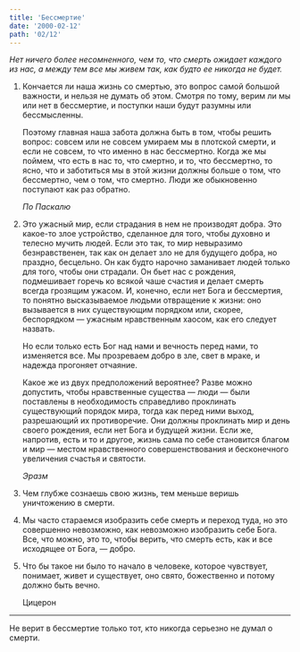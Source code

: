 ```yaml
---
title: 'Бессмертие'
date: '2000-02-12'
path: '02/12'
---
```


*Нет ничего более несомненного, чем то, что смерть ожидает каждого из нас, а между тем все мы живем так, как будто ее никогда не будет.*

1.
    Кончается ли наша жизнь со смертью, это вопрос самой большой важности, и нельзя не думать об этом. Смотря по тому, верим ли мы или нет в бессмертие, и поступки наши будут разумны или бессмысленны.

    Поэтому главная наша забота должна быть в том, чтобы решить вопрос: совсем или не совсем умираем мы в плотской смерти, и если не совсем, то что именно в нас бессмертно. Когда же мы поймем, что есть в нас то, что смертно, и то, что бессмертно, то ясно, что и заботиться мы в этой жизни должны больше о том, что бессмертно, чем о том, что смертно. Люди же обыкновенно поступают как раз обратно.

    *По Паскалю*

2.
    Это ужасный мир, если страдания в нем не производят добра. Это какое-то злое устройство, сделанное для того, чтобы духовно и телесно мучить людей. Если это так, то мир невыразимо безнравственен, так как он делает зло не для будущего добра, но праздно, бесцельно. Он как будто нарочно заманивает людей только для того, чтобы они страдали. Он бьет нас с рождения, подмешивает горечь ко всякой чаше счастия и делает смерть всегда грозящим ужасом. И, конечно, если нет Бога и бессмертия, то понятно высказываемое людьми отвращение к жизни: оно вызывается в них существующим порядком или, скорее, беспорядком — ужасным нравственным хаосом, как его следует назвать.

    Но если только есть Бог над нами и вечность перед нами, то изменяется все. Мы прозреваем добро в зле, свет в мраке, и надежда прогоняет отчаяние.

    Какое же из двух предположений вероятнее? Разве можно допустить, чтобы нравственные существа — люди — были поставлены в необходимость справедливо проклинать существующий порядок мира, тогда как перед ними выход, разрешающий их противоречие. Они должны проклинать мир и день своего рождения, если нет Бога и будущей жизни. Если же, напротив, есть и то и другое, жизнь сама по себе становится благом и мир — местом нравственного совершенствования и бесконечного увеличения счастья и святости.

    *Эразм*

3.
    Чем глубже сознаешь свою жизнь, тем меньше веришь уничтожению в смерти.

4.
    Мы часто стараемся изобразить себе смерть и переход туда, но это совершенно невозможно, как невозможно изобразить себе Бога. Все, что можно, это то, чтобы верить, что смерть есть, как и все исходящее от Бога, — добро.

5.
    Что бы такое ни было то начало в человеке, которое чувствует, понимает, живет и существует, оно свято, божественно и потому должно быть вечно.

    Цицерон

---

Не верит в бессмертие только тот, кто никогда серьезно не думал о смерти.
